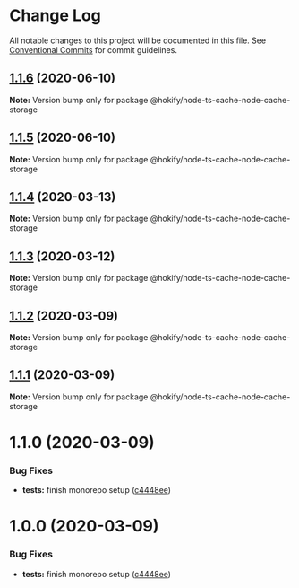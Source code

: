 # Change Log

All notable changes to this project will be documented in this file.
See [Conventional Commits](https://conventionalcommits.org) for commit guidelines.

## [1.1.6](https://github.com/hokify/node-ts-cache/compare/@hokify/node-ts-cache-node-cache-storage@1.1.5...@hokify/node-ts-cache-node-cache-storage@1.1.6) (2020-06-10)

**Note:** Version bump only for package @hokify/node-ts-cache-node-cache-storage





## [1.1.5](https://github.com/hokify/node-ts-cache/compare/@hokify/node-ts-cache-node-cache-storage@1.1.4...@hokify/node-ts-cache-node-cache-storage@1.1.5) (2020-06-10)

**Note:** Version bump only for package @hokify/node-ts-cache-node-cache-storage





## [1.1.4](https://github.com/hokify/node-ts-cache/compare/@hokify/node-ts-cache-node-cache-storage@1.1.3...@hokify/node-ts-cache-node-cache-storage@1.1.4) (2020-03-13)

**Note:** Version bump only for package @hokify/node-ts-cache-node-cache-storage





## [1.1.3](https://github.com/hokify/node-ts-cache/compare/@hokify/node-ts-cache-node-cache-storage@1.1.2...@hokify/node-ts-cache-node-cache-storage@1.1.3) (2020-03-12)

**Note:** Version bump only for package @hokify/node-ts-cache-node-cache-storage





## [1.1.2](https://github.com/hokify/node-ts-cache/compare/@hokify/node-ts-cache-node-cache-storage@1.1.1...@hokify/node-ts-cache-node-cache-storage@1.1.2) (2020-03-09)

**Note:** Version bump only for package @hokify/node-ts-cache-node-cache-storage





## [1.1.1](https://github.com/hokify/node-ts-cache/compare/@hokify/node-ts-cache-node-cache-storage@1.1.0...@hokify/node-ts-cache-node-cache-storage@1.1.1) (2020-03-09)

**Note:** Version bump only for package @hokify/node-ts-cache-node-cache-storage





# 1.1.0 (2020-03-09)


### Bug Fixes

* **tests:** finish monorepo setup ([c4448ee](https://github.com/hokify/node-ts-cache/commit/c4448eebfc30c20681ba1546f2494f98a63e6193))





# 1.0.0 (2020-03-09)


### Bug Fixes

* **tests:** finish monorepo setup ([c4448ee](https://github.com/hokify/node-ts-cache/commit/c4448eebfc30c20681ba1546f2494f98a63e6193))
